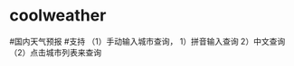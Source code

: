 # coolweather
#国内天气预报
#支持
      （1）手动输入城市查询，
          1）拼音输入查询
          2）中文查询
      （2）点击城市列表来查询
      
